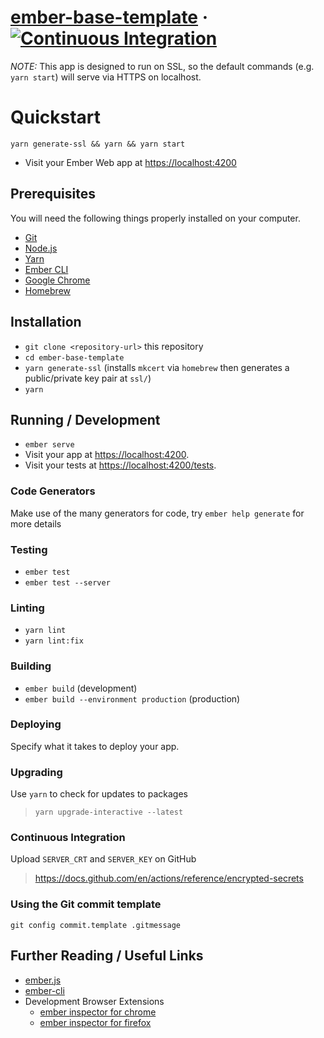 # [ember-base-template](https://github.com/ibraheem4/ember-base-template) &middot; [![Continuous Integration](https://github.com/ibraheem4/ember-base-template/workflows/Continuous%20Integration/badge.svg)](https://github.com/ibraheem4/ember-base-template/actions?query=workflow%3A%22Continuous+Integration%22)

_NOTE:_ This app is designed to run on SSL, so the default commands (e.g. `yarn start`) will serve via HTTPS on localhost.

# Quickstart [](#quickstart)

`yarn generate-ssl && yarn && yarn start`

- Visit your Ember Web app at [https://localhost:4200](https://localhost:4200)

## Prerequisites [](#prerequisites)

You will need the following things properly installed on your computer.

- [Git](https://git-scm.com/)
- [Node.js](https://nodejs.org/)
- [Yarn](https://yarnpkg.com/)
- [Ember CLI](https://ember-cli.com/)
- [Google Chrome](https://google.com/chrome/)
- [Homebrew](https://brew.sh)

## Installation [](#installation)

- `git clone <repository-url>` this repository
- `cd ember-base-template`
- `yarn generate-ssl` (installs `mkcert` via `homebrew` then generates a public/private key pair at `ssl/`)
- `yarn`

## Running / Development [](#running-developing)

- `ember serve`
- Visit your app at [https://localhost:4200](https://localhost:4200).
- Visit your tests at [https://localhost:4200/tests](https://localhost:4200/tests).

### Code Generators [](#code-generators)

Make use of the many generators for code, try `ember help generate` for more details

### Testing [](#testing)

- `ember test`
- `ember test --server`

### Linting [](#linting)

- `yarn lint`
- `yarn lint:fix`

### Building [](#building)

- `ember build` (development)
- `ember build --environment production` (production)

### Deploying [](#deploying)

Specify what it takes to deploy your app.

### Upgrading [](#upgrading)

Use `yarn` to check for updates to packages

> `yarn upgrade-interactive --latest`

### Continuous Integration [](#continous-integration)

Upload `SERVER_CRT` and `SERVER_KEY` on GitHub

> https://docs.github.com/en/actions/reference/encrypted-secrets

### Using the Git commit template

    git config commit.template .gitmessage

## Further Reading / Useful Links [](#further-reading-useful-links)

- [ember.js](https://emberjs.com/)
- [ember-cli](https://ember-cli.com/)
- Development Browser Extensions
  - [ember inspector for chrome](https://chrome.google.com/webstore/detail/ember-inspector/bmdblncegkenkacieihfhpjfppoconhi)
  - [ember inspector for firefox](https://addons.mozilla.org/en-US/firefox/addon/ember-inspector/)
